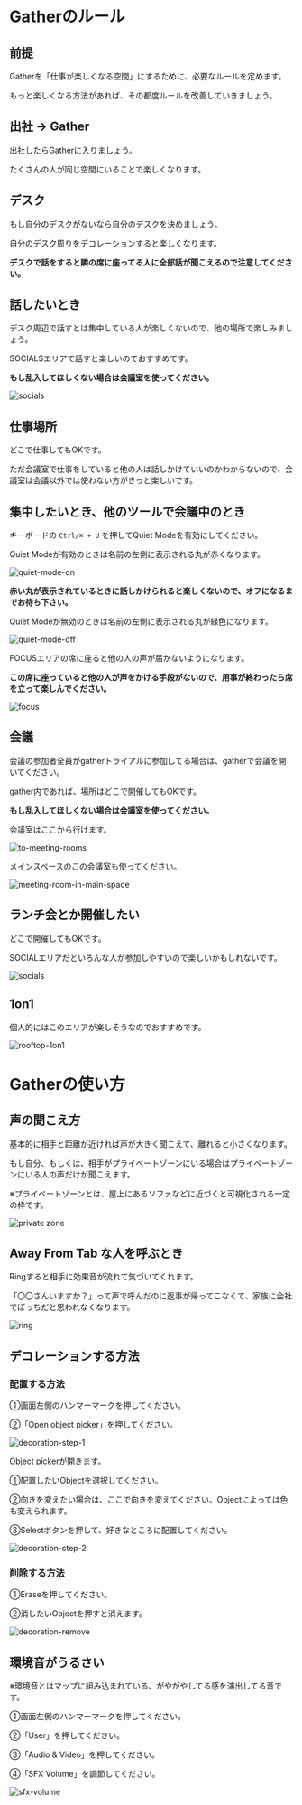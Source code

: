 # Gatherのルール
## 前提
Gatherを「仕事が楽しくなる空間」にするために、必要なルールを定めます。

もっと楽しくなる方法があれば、その都度ルールを改善していきましょう。
## 出社 → Gather
出社したらGatherに入りましょう。

たくさんの人が同じ空間にいることで楽しくなります。
## デスク
もし自分のデスクがないなら自分のデスクを決めましょう。

自分のデスク周りをデコレーションすると楽しくなります。

**デスクで話をすると隣の席に座ってる人に全部話が聞こえるので注意してください。**

## 話したいとき
デスク周辺で話すとは集中している人が楽しくないので、他の場所で楽しみましょう。

SOCIALSエリアで話すと楽しいのでおすすめです。

**もし乱入してほしくない場合は会議室を使ってください。**

![socials](/img/socials.png)

## 仕事場所
どこで仕事してもOKです。

ただ会議室で仕事をしていると他の人は話しかけていいのかわからないので、会議室は会議以外では使わない方がきっと楽しいです。
## 集中したいとき、他のツールで会議中のとき
キーボードの `Ctrl/⌘ + U` を押してQuiet Modeを有効にしてください。

Quiet Modeが有効のときは名前の左側に表示される丸が赤くなります。

![quiet-mode-on](/img/quiet-mode-on.png)

**赤い丸が表示されているときに話しかけられると楽しくないので、オフになるまでお待ち下さい。**

Quiet Modeが無効のときは名前の左側に表示される丸が緑色になります。

![quiet-mode-off](/img/quiet-mode-off.png)

FOCUSエリアの席に座ると他の人の声が届かないようになります。

**この席に座っていると他の人が声をかける手段がないので、用事が終わったら席を立って楽しんでください。**

![focus](/img/focus.png)

## 会議
会議の参加者全員がgatherトライアルに参加してる場合は、gatherで会議を開いてください。

gather内であれば、場所はどこで開催してもOKです。

**もし乱入してほしくない場合は会議室を使ってください。**

会議室はここから行けます。

![to-meeting-rooms](/img/to-meeting-rooms.png)

メインスペースのこの会議室も使ってください。

![meeting-room-in-main-space](/img/meeting-room-in-main-space.png)

## ランチ会とか開催したい
どこで開催してもOKです。

SOCIALエリアだといろんな人が参加しやすいので楽しいかもしれないです。

![socials](/img/socials.png)
## 1on1
個人的にはこのエリアが楽しそうなのでおすすめです。

![rooftop-1on1](/img/rooftop-1on1.png)
# Gatherの使い方
## 声の聞こえ方
基本的に相手と距離が近ければ声が大きく聞こえて、離れると小さくなります。

もし自分、もしくは、相手がプライベートゾーンにいる場合はプライベートゾーンにいる人の声だけが聞こえます。

※プライベートゾーンとは、屋上にあるソファなどに近づくと可視化される一定の枠です。

![private zone](/img/private-zone.png)

## Away From Tab な人を呼ぶとき
Ringすると相手に効果音が流れて気づいてくれます。

「〇〇さんいますか？」って声で呼んだのに返事が帰ってこなくて、家族に会社でぼっちだと思われなくなります。

![ring](/img/ring.png)

## デコレーションする方法
### 配置する方法
①画面左側のハンマーマークを押してください。

②「Open object picker」を押してください。

![decoration-step-1](/img/decoration-step-1.png)

Object pickerが開きます。

①配置したいObjectを選択してください。

②向きを変えたい場合は、ここで向きを変えてください。Objectによっては色も変えられます。

③Selectボタンを押して、好きなところに配置してください。

![decoration-step-2](/img/decoration-step-2.png)
### 削除する方法
①Eraseを押してください。

②消したいObjectを押すと消えます。

![decoration-remove](/img/decoration-remove.png)

## 環境音がうるさい
※環境音とはマップに組み込まれている、がやがやしてる感を演出してる音です。

①画面左側のハンマーマークを押してください。

②「User」を押してください。

③「Audio & Video」を押してください。

④「SFX Volume」を調節してください。

![sfx-volume](/img/sfx-volume.png)
